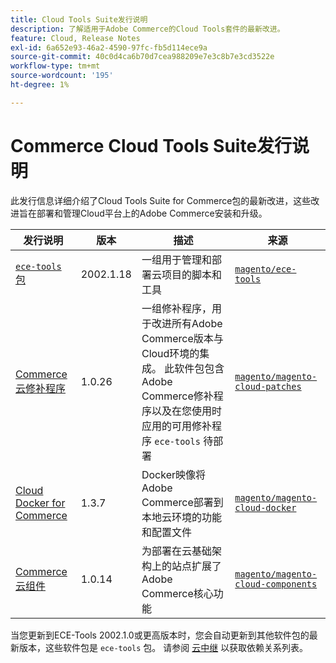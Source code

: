 ```yaml
---
title: Cloud Tools Suite发行说明
description: 了解适用于Adobe Commerce的Cloud Tools套件的最新改进。
feature: Cloud, Release Notes
exl-id: 6a652e93-46a2-4590-97fc-fb5d114ece9a
source-git-commit: 40c0d4ca6b70d7cea988209e7e3c8b7e3cd3522e
workflow-type: tm+mt
source-wordcount: '195'
ht-degree: 1%

---
```


# Commerce Cloud Tools Suite发行说明

此发行信息详细介绍了Cloud Tools Suite for Commerce包的最新改进，这些改进旨在部署和管理Cloud平台上的Adobe Commerce安装和升级。

| 发行说明 | 版本 | 描述 | 来源 |
| ----------------- |-----------| ---------------------------------------- | --------------------------- |
| [`ece-tools` 包](ece-tools-package.md) | 2002.1.18 | 一组用于管理和部署云项目的脚本和工具 | [`magento/ece-tools`](https://github.com/magento/ece-tools/tree/2002.1) |
| [Commerce云修补程序](cloud-patches.md) | 1.0.26 | 一组修补程序，用于改进所有Adobe Commerce版本与Cloud环境的集成。 此软件包包含Adobe Commerce修补程序以及在您使用时应用的可用修补程序 `ece-tools` 待部署 | [`magento/magento-cloud-patches`](https://github.com/magento/magento-cloud-patches/tree/1.0.1) |
| [Cloud Docker for Commerce](cloud-docker.md) | 1.3.7 | Docker映像将Adobe Commerce部署到本地云环境的功能和配置文件 | [`magento/magento-cloud-docker`](https://github.com/magento/magento-cloud-docker/tree/1.0) |
| [Commerce云组件](cloud-components.md) | 1.0.14 | 为部署在云基础架构上的站点扩展了Adobe Commerce核心功能 | [`magento/magento-cloud-components`](https://github.com/magento/magento-cloud-components/tree/1.0.2) |

当您更新到ECE-Tools 2002.1.0或更高版本时，您会自动更新到其他软件包的最新版本，这些软件包是 `ece-tools` 包。 请参阅 [云中继](../development/overview.md#cloud-metapackage) 以获取依赖关系列表。
